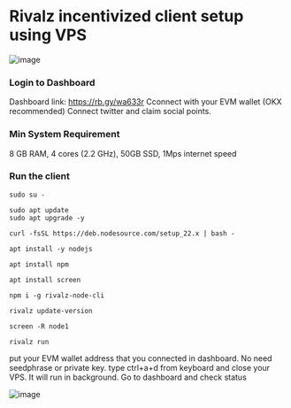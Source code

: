 # Rivalz incentivized client setup using VPS
![image](https://github.com/user-attachments/assets/51a41cae-b1fc-4f7a-8e8e-991717d88dd9)

### Login to Dashboard

Dashboard link: https://rb.gy/wa633r
Cconnect with your EVM wallet (OKX recommended)
Connect twitter and claim social points.

### Min System Requirement

8 GB RAM, 4 cores (2.2 GHz), 50GB SSD, 1Mps internet speed

### Run the client

```
sudo su -
```
```
sudo apt update
sudo apt upgrade -y
```
```
curl -fsSL https://deb.nodesource.com/setup_22.x | bash -
```
```
apt install -y nodejs
```
```
apt install npm
```
```
apt install screen
```
```
npm i -g rivalz-node-cli
```
```
rivalz update-version
```
```
screen -R node1
```
```
rivalz run
```
put your EVM wallet address that you connected in dashboard. No need seedphrase or private key.
type ctrl+a+d from keyboard and close your VPS. It will run in background.
Go to dashboard and check status

![image](https://github.com/user-attachments/assets/e962fcc4-3c99-4b3e-8b6a-e681124a8466)


